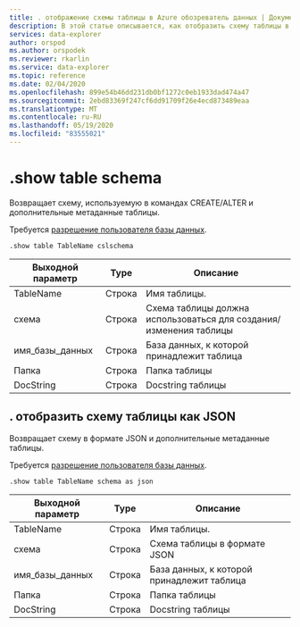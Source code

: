```yaml
---
title: . отображение схемы таблицы в Azure обозреватель данных | Документация Майкрософт
description: В этой статье описывается, как отобразить схему таблицы в обозреватель данных Azure.
services: data-explorer
author: orspod
ms.author: orspodek
ms.reviewer: rkarlin
ms.service: data-explorer
ms.topic: reference
ms.date: 02/04/2020
ms.openlocfilehash: 899e54b46dd231db0bf1272c0eb1933dad474a47
ms.sourcegitcommit: 2ebd83369f247cf6dd91709f26e4ecd873489eaa
ms.translationtype: MT
ms.contentlocale: ru-RU
ms.lasthandoff: 05/19/2020
ms.locfileid: "83555021"
---
```

# <a name="show-table-schema"></a>.show table schema

Возвращает схему, используемую в командах CREATE/ALTER и дополнительные метаданные таблицы.

Требуется [разрешение пользователя базы данных](../management/access-control/role-based-authorization.md).

```kusto
.show table TableName cslschema 
```

| Выходной параметр | Type   | Описание                                               |
|------------------|--------|-----------------------------------------------------------|
| TableName        | Строка | Имя таблицы.                                    |
| схема           | Строка | Схема таблицы должна использоваться для создания/изменения таблицы |
| имя_базы_данных     | Строка | База данных, к которой принадлежит таблица                   |
| Папка           | Строка | Папка таблицы                                            |
| DocString        | Строка | Docstring таблицы                                         |


## <a name="show-table-schema-as-json"></a>. отобразить схему таблицы как JSON

Возвращает схему в формате JSON и дополнительные метаданные таблицы.

Требуется [разрешение пользователя базы данных](../management/access-control/role-based-authorization.md).

```kusto
.show table TableName schema as json
```

| Выходной параметр | Type   | Описание                             |
|------------------|--------|-----------------------------------------|
| TableName        | Строка | Имя таблицы.                   |
| схема           | Строка | Схема таблицы в формате JSON         |
| имя_базы_данных     | Строка | База данных, к которой принадлежит таблица |
| Папка           | Строка | Папка таблицы                          |
| DocString        | Строка | Docstring таблицы                       |
